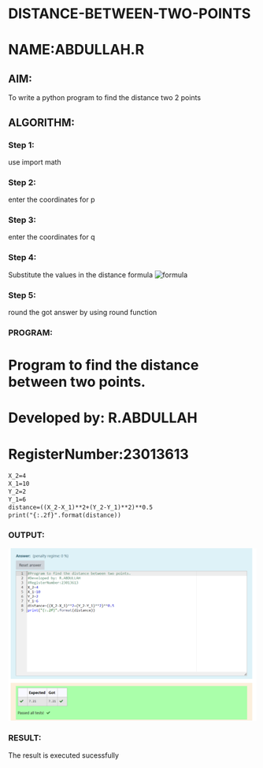 # DISTANCE-BETWEEN-TWO-POINTS
# NAME:ABDULLAH.R

## AIM:
To write a python program to find the distance two 2 points
## ALGORITHM:
### Step 1: 
use import math
### Step 2: 
enter the coordinates for p
### Step 3: 
enter the coordinates for q
### Step 4: 
Substitute the values in the distance formula  ![formula](/formula.JPG)

### Step 5: 
round the got answer by using round function
### PROGRAM:

# Program to find the distance between two points.
# Developed by: R.ABDULLAH
# RegisterNumber:23013613
``````
X_2=4
X_1=10
Y_2=2
Y_1=6
distance=((X_2-X_1)**2+(Y_2-Y_1)**2)**0.5
print("{:.2f}".format(distance))
``````


### OUTPUT:

![Alt text](<Screenshot 2023-11-26 003526.png>)

### RESULT:
The result is executed sucessfully
